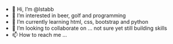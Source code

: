 - 👋 Hi, I’m @lstabb
- 👀 I’m interested in beer, golf and programming
- 🌱 I’m currently learning html, css, bootstrap and python
- 💞️ I’m looking to collaborate on ... not sure yet still building skills
- 📫 How to reach me ...

<!---
lstabb/lstabb is a ✨ special ✨ repository because its `README.md` (this file) appears on your GitHub profile.
You can click the Preview link to take a look at your changes.
--->

